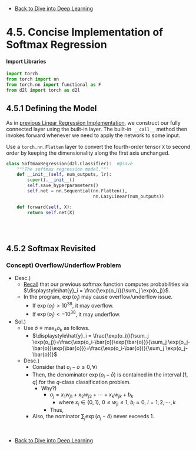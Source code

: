 * [Back to Dive into Deep Learning](../../main.md)

# 4.5. Concise Implementation of Softmax Regression

#### Import Libraries
```python
import torch
from torch import nn
from torch.nn import functional as F
from d2l import torch as d2l
```

## 4.5.1 Defining the Model
As in [previous Linear Regression Implementation](../../ch03/05/note.md#351-defining-the-model), we construct our fully connected layer using the built-in layer. The built-in``` __call__``` method then invokes forward whenever we need to apply the network to some input.

Use a ```torch.nn.Flatten``` layer to convert the fourth-order tensor ```X``` to second order by keeping the dimensionality along the first axis unchanged.

```python
class SoftmaxRegression(d2l.Classifier):  #@save
    """The softmax regression model."""
    def __init__(self, num_outputs, lr):
        super().__init__()
        self.save_hyperparameters()
        self.net = nn.Sequential(nn.Flatten(),
                                 nn.LazyLinear(num_outputs))

    def forward(self, X):
        return self.net(X)
```

<br><br>

## 4.5.2 Softmax Revisited
### Concept) Overflow/Underflow Problem
- Desc.)
  - [Recall](../01/note.md) that our previous softmax function computes probabilities via $`\displaystyle\hat{y}_i = \frac{\exp(o_i)}{\sum_j \exp(o_j)}`$.
  - In the program, $\exp(o_j)$ may cause overflow/underflow issue.
    - If $\exp(o_j) \gt 10^{38}$, it may overflow.
    - If $\exp(o_j) \lt -10^{38}$, it may underflow.
- Sol.)
  - Use $\bar{o} \equiv \max_k{o_k}$ as follows.
    - $`\displaystyle\hat{y}_i = \frac{\exp(o_i)}{\sum_j \exp(o_j)}=\frac{\exp(o_i-\bar{o})\exp{\bar{o}}}{\sum_j \exp(o_j-\bar{o})\exp{\bar{o}}}=\frac{\exp(o_i-\bar{o})}{\sum_j \exp(o_j-\bar{o})}`$
  - Desc.)
    - Consider that $o_i-\bar{o} \le 0, \forall i$
    - Then, the denominator $\exp(o_i-\bar{o})$ is contained in the interval $[1,q]$ for the $q$-class classification problem.
      - Why?)
        - $o_j = x_1w_{j1}+x_2w_{j2}+\cdots+x_kw_{jk}+b_k$
          - where $x_i \in \lbrace 0,1 \rbrace$, $0 \le w_{ji} \le 1$, $b_i \approx 0$, $i=1,2,\cdots,k$
        - Thus, 
    - Also, the nominator $\sum_j \exp(o_j-\bar{o})$ never exceeds $1$.





<br>

* [Back to Dive into Deep Learning](../../main.md)